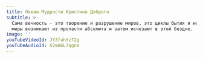 ```yaml
---
title: Океан Мудрости Кристина Доброго
subtitle: >-
  Сама вечность - это творение и разрушение миров, это циклы бытия и небытия;
  миры возникают из пропасти абсолюта и затем исчезают в этой бездне.
image: ''
youTubeVideoId: JY3fuhYz72g
youTubeAudioId: X2mA6L7qgns
---
```


